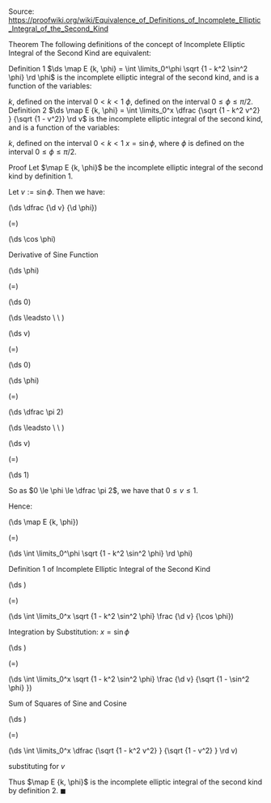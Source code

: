 # 

Source: https://proofwiki.org/wiki/Equivalence_of_Definitions_of_Incomplete_Elliptic_Integral_of_the_Second_Kind



Theorem
The following definitions of the concept of Incomplete Elliptic Integral of the Second Kind are equivalent:

Definition 1
$\ds \map E {k, \phi} = \int \limits_0^\phi \sqrt {1 - k^2 \sin^2 \phi} \rd \phi$
is the incomplete elliptic integral of the second kind, and is a function of the variables:

$k$, defined on the interval $0 < k < 1$
$\phi$, defined on the interval $0 \le \phi \le \pi / 2$.
Definition 2
$\ds \map E {k, \phi} = \int \limits_0^x \dfrac {\sqrt {1 - k^2 v^2} } {\sqrt {1 - v^2}} \rd v$
is the incomplete elliptic integral of the second kind, and is a function of the variables:

$k$, defined on the interval $0 < k < 1$
$x = \sin \phi$, where $\phi$ is defined on the interval $0 \le \phi \le \pi / 2$.


Proof
Let $\map E {k, \phi}$ be the incomplete elliptic integral of the second kind by definition $1$.

Let $v := \sin \phi$.
Then we have:














\(\ds \dfrac {\d v} {\d \phi}\)

\(=\)







\(\ds \cos \phi\)





Derivative of Sine Function














\(\ds \phi\)

\(=\)







\(\ds 0\)














\(\ds \leadsto \ \ \)





\(\ds v\)

\(=\)







\(\ds 0\)




















\(\ds \phi\)

\(=\)







\(\ds \dfrac \pi 2\)














\(\ds \leadsto \ \ \)





\(\ds v\)

\(=\)







\(\ds 1\)









So as $0 \le \phi \le \dfrac \pi 2$, we have that $0 \le v \le 1$.

Hence:














\(\ds \map E {k, \phi}\)

\(=\)







\(\ds \int \limits_0^\phi \sqrt {1 - k^2 \sin^2 \phi} \rd \phi\)





Definition 1 of Incomplete Elliptic Integral of the Second Kind














\(\ds \)

\(=\)







\(\ds \int \limits_0^x \sqrt {1 - k^2 \sin^2 \phi} \frac {\d v} {\cos \phi}\)





Integration by Substitution: $x = \sin \phi$














\(\ds \)

\(=\)







\(\ds \int \limits_0^x \sqrt {1 - k^2 \sin^2 \phi} \frac {\d v} {\sqrt {1 - \sin^2 \phi} }\)





Sum of Squares of Sine and Cosine














\(\ds \)

\(=\)







\(\ds \int \limits_0^x \dfrac {\sqrt {1 - k^2 v^2} } {\sqrt {1 - v^2} } \rd v\)





substituting for $v$



 
Thus $\map E {k, \phi}$ is the incomplete elliptic integral of the second kind by definition $2$.
$\blacksquare$





